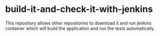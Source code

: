 # build-it-and-check-it-with-jenkins

This repository allows other repositories to download it and run jenkins container which will build the application and run the tests automatically.

